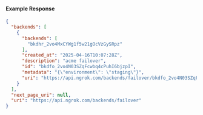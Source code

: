 <!-- Code generated for API Clients. DO NOT EDIT. -->
#### Example Response
```json
{
  "backends": [
    {
      "backends": [
        "bkdhr_2vo4MxCYWg1f5w21gOcVzGySRpz"
      ],
      "created_at": "2025-04-16T10:07:28Z",
      "description": "acme failover",
      "id": "bkdfo_2vo4N03SZqFcwbq4cPuhI6bjzpI",
      "metadata": "{\"environment\": \"staging\"}",
      "uri": "https://api.ngrok.com/backends/failover/bkdfo_2vo4N03SZqFcwbq4cPuhI6bjzpI"
    }
  ],
  "next_page_uri": null,
  "uri": "https://api.ngrok.com/backends/failover"
}

